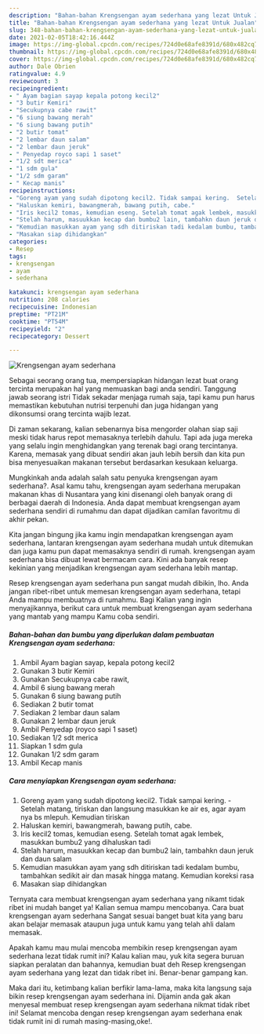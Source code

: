```yaml
---
description: "Bahan-bahan Krengsengan ayam sederhana yang lezat Untuk Jualan"
title: "Bahan-bahan Krengsengan ayam sederhana yang lezat Untuk Jualan"
slug: 348-bahan-bahan-krengsengan-ayam-sederhana-yang-lezat-untuk-jualan
date: 2021-02-05T18:42:16.444Z
image: https://img-global.cpcdn.com/recipes/724d0e68afe8391d/680x482cq70/krengsengan-ayam-sederhana-foto-resep-utama.jpg
thumbnail: https://img-global.cpcdn.com/recipes/724d0e68afe8391d/680x482cq70/krengsengan-ayam-sederhana-foto-resep-utama.jpg
cover: https://img-global.cpcdn.com/recipes/724d0e68afe8391d/680x482cq70/krengsengan-ayam-sederhana-foto-resep-utama.jpg
author: Dale Obrien
ratingvalue: 4.9
reviewcount: 3
recipeingredient:
- " Ayam bagian sayap kepala potong kecil2"
- "3 butir Kemiri"
- "Secukupnya cabe rawit"
- "6 siung bawang merah"
- "6 siung bawang putih"
- "2 butir tomat"
- "2 lembar daun salam"
- "2 lembar daun jeruk"
- " Penyedap royco sapi 1 saset"
- "1/2 sdt merica"
- "1 sdm gula"
- "1/2 sdm garam"
- " Kecap manis"
recipeinstructions:
- "Goreng ayam yang sudah dipotong kecil2. Tidak sampai kering.  Setelah matang, tiriskan dan langsung masukkan ke air es, agar ayam nya bs mlepuh. Kemudian tiriskan"
- "Haluskan kemiri, bawangmerah, bawang putih, cabe."
- "Iris kecil2 tomas, kemudian eseng. Setelah tomat agak lembek, masukkan bumbu2 yang dihaluskan tadi"
- "Stelah harum, masuukkan kecap dan bumbu2 lain, tambahkn daun jeruk dan daun salam"
- "Kemudian masukkan ayam yang sdh ditiriskan tadi kedalam bumbu, tambahkan sedikit air dan masak hingga matang. Kemudian koreksi rasa"
- "Masakan siap dihidangkan"
categories:
- Resep
tags:
- krengsengan
- ayam
- sederhana

katakunci: krengsengan ayam sederhana 
nutrition: 208 calories
recipecuisine: Indonesian
preptime: "PT21M"
cooktime: "PT54M"
recipeyield: "2"
recipecategory: Dessert

---
```



![Krengsengan ayam sederhana](https://img-global.cpcdn.com/recipes/724d0e68afe8391d/680x482cq70/krengsengan-ayam-sederhana-foto-resep-utama.jpg)

Sebagai seorang orang tua, mempersiapkan hidangan lezat buat orang tercinta merupakan hal yang memuaskan bagi anda sendiri. Tanggung jawab seorang istri Tidak sekadar menjaga rumah saja, tapi kamu pun harus memastikan kebutuhan nutrisi terpenuhi dan juga hidangan yang dikonsumsi orang tercinta wajib lezat.

Di zaman  sekarang, kalian sebenarnya bisa mengorder olahan siap saji meski tidak harus repot memasaknya terlebih dahulu. Tapi ada juga mereka yang selalu ingin menghidangkan yang terenak bagi orang tercintanya. Karena, memasak yang dibuat sendiri akan jauh lebih bersih dan kita pun bisa menyesuaikan makanan tersebut berdasarkan kesukaan keluarga. 



Mungkinkah anda adalah salah satu penyuka krengsengan ayam sederhana?. Asal kamu tahu, krengsengan ayam sederhana merupakan makanan khas di Nusantara yang kini disenangi oleh banyak orang di berbagai daerah di Indonesia. Anda dapat membuat krengsengan ayam sederhana sendiri di rumahmu dan dapat dijadikan camilan favoritmu di akhir pekan.

Kita jangan bingung jika kamu ingin mendapatkan krengsengan ayam sederhana, lantaran krengsengan ayam sederhana mudah untuk ditemukan dan juga kamu pun dapat memasaknya sendiri di rumah. krengsengan ayam sederhana bisa dibuat lewat bermacam cara. Kini ada banyak resep kekinian yang menjadikan krengsengan ayam sederhana lebih mantap.

Resep krengsengan ayam sederhana pun sangat mudah dibikin, lho. Anda jangan ribet-ribet untuk memesan krengsengan ayam sederhana, tetapi Anda mampu membuatnya di rumahmu. Bagi Kalian yang ingin menyajikannya, berikut cara untuk membuat krengsengan ayam sederhana yang mantab yang mampu Kamu coba sendiri.

<!--inarticleads1-->

##### Bahan-bahan dan bumbu yang diperlukan dalam pembuatan Krengsengan ayam sederhana:

1. Ambil  Ayam bagian sayap, kepala potong kecil2
1. Gunakan 3 butir Kemiri
1. Gunakan Secukupnya cabe rawit,
1. Ambil 6 siung bawang merah
1. Gunakan 6 siung bawang putih
1. Sediakan 2 butir tomat
1. Sediakan 2 lembar daun salam
1. Gunakan 2 lembar daun jeruk
1. Ambil  Penyedap (royco sapi 1 saset)
1. Sediakan 1/2 sdt merica
1. Siapkan 1 sdm gula
1. Gunakan 1/2 sdm garam
1. Ambil  Kecap manis




<!--inarticleads2-->

##### Cara menyiapkan Krengsengan ayam sederhana:

1. Goreng ayam yang sudah dipotong kecil2. Tidak sampai kering.  - Setelah matang, tiriskan dan langsung masukkan ke air es, agar ayam nya bs mlepuh. Kemudian tiriskan
1. Haluskan kemiri, bawangmerah, bawang putih, cabe.
1. Iris kecil2 tomas, kemudian eseng. Setelah tomat agak lembek, masukkan bumbu2 yang dihaluskan tadi
1. Stelah harum, masuukkan kecap dan bumbu2 lain, tambahkn daun jeruk dan daun salam
1. Kemudian masukkan ayam yang sdh ditiriskan tadi kedalam bumbu, tambahkan sedikit air dan masak hingga matang. Kemudian koreksi rasa
1. Masakan siap dihidangkan




Ternyata cara membuat krengsengan ayam sederhana yang nikamt tidak ribet ini mudah banget ya! Kalian semua mampu mencobanya. Cara buat krengsengan ayam sederhana Sangat sesuai banget buat kita yang baru akan belajar memasak ataupun juga untuk kamu yang telah ahli dalam memasak.

Apakah kamu mau mulai mencoba membikin resep krengsengan ayam sederhana lezat tidak rumit ini? Kalau kalian mau, yuk kita segera buruan siapkan peralatan dan bahannya, kemudian buat deh Resep krengsengan ayam sederhana yang lezat dan tidak ribet ini. Benar-benar gampang kan. 

Maka dari itu, ketimbang kalian berfikir lama-lama, maka kita langsung saja bikin resep krengsengan ayam sederhana ini. Dijamin anda gak akan menyesal membuat resep krengsengan ayam sederhana nikmat tidak ribet ini! Selamat mencoba dengan resep krengsengan ayam sederhana enak tidak rumit ini di rumah masing-masing,oke!.


